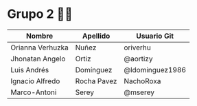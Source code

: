 # Grupo 2 🚀👋

| Nombre           | Apellido    | Usuario Git     |
| ---------------- | ----------- | --------------- |
| Orianna Verhuzka | Nuñez       | oriverhu        |
| Jhonatan Angelo  | Ortiz       | @aortizy        |
| Luis Andrés      | Domínguez   | @ldominguez1986 |
| Ignacio Alfredo  | Rocha Pavez | NachoRoxa       |
| Marco-Antoni     | Serey       | @mserey         |
